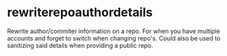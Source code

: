 rewriterepoauthordetails
========================

Rewrite author/commiter information on a repo. For when you have multiple accounts and forget to switch when changing repo's. Could also be used to sanitizing said details when providing a public repo.

